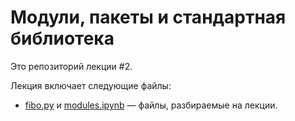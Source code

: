 # Модули, пакеты и стандартная библиотека

Это репозиторий лекции #2.

Лекция включает следующие файлы:

- [fibo.py](fibo.py) и [modules.ipynb](modules.ipynb) &mdash; файлы, разбираемые на лекции.

